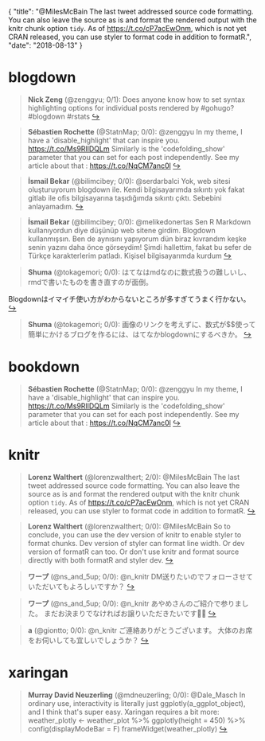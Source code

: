 {
  "title": "@MilesMcBain The last tweet addressed source code formatting. You can also leave the source as is and format the rendered output with the knitr chunk option `tidy`. As of https://t.co/cP7acEwOnm, which is not yet CRAN released, you can use styler to format code in addition to formatR.",
  "date": "2018-08-13"
}

# blogdown

> **Nick Zeng** (@zenggyu; 0/1): Does anyone know how to set syntax highlighting options for individual posts rendered by #gohugo? #blogdown #rstats  [&#8618;](https://twitter.com/xieyihui/status/1028584083180474368)

<!-- -->


> **Sébastien Rochette** (@StatnMap; 0/0): @zenggyu In my theme, I have a 'disable_highlight' that can inspire you. https://t.co/Ms9RlIDQLm Similarly is the 'codefolding_show' parameter that you can set for each post independently. See my article about that : https://t.co/NqCM7anc0l  [&#8618;](https://twitter.com/xieyihui/status/1028733482883854336)

<!-- -->


> **İsmail Bekar** (@bilimcibey; 0/0): @serdarbalci Yok, web sitesi oluşturuyorum blogdown ile. Kendi bilgisayarımda sıkıntı yok fakat gitlab ile ofis bilgisayarına taşıdığımda sıkıntı çıktı. Sebebini anlayamadım.  [&#8618;](https://twitter.com/xieyihui/status/1028666415530889217)

<!-- -->


> **İsmail Bekar** (@bilimcibey; 0/0): @melikedonertas Sen R Markdown kullanıyordun diye düşünüp web sitene girdim. Blogdown kullanmışsın. Ben de aynısını yapıyorum dün biraz kıvrandım keşke senin yazını daha önce görseydim! Şimdi hallettim, fakat bu sefer de Türkçe karakterlerim patladı. Kişisel bilgisayarımda kurdum  [&#8618;](https://twitter.com/xieyihui/status/1028630750315401216)

<!-- -->


> **Shuma** (@tokagemori; 0/0): はてなはmdなのに数式扱うの難しいし、rmdで書いたものを書き直すのが面倒。
>
Blogdownはイマイチ使い方がわからないところが多すぎてうまく行かない。  [&#8618;](https://twitter.com/xieyihui/status/1028639270813151238)

<!-- -->


> **Shuma** (@tokagemori; 0/0): 画像のリンクを考えずに、数式が$$使って簡単にかけるブログを作るには、はてなかblogdownにするべきか。  [&#8618;](https://twitter.com/xieyihui/status/1028638786169659395)

<!-- -->


# bookdown

> **Sébastien Rochette** (@StatnMap; 0/0): @zenggyu In my theme, I have a 'disable_highlight' that can inspire you. https://t.co/Ms9RlIDQLm Similarly is the 'codefolding_show' parameter that you can set for each post independently. See my article about that : https://t.co/NqCM7anc0l  [&#8618;](https://twitter.com/xieyihui/status/1028733482883854336)

<!-- -->


# knitr

> **Lorenz Walthert** (@lorenzwalthert; 2/0): @MilesMcBain The last tweet addressed source code formatting. You can also leave the source as is and format the rendered output with the knitr chunk option `tidy`. As of https://t.co/cP7acEwOnm, which is not yet CRAN released, you can use styler to format code in addition to formatR.  [&#8618;](https://twitter.com/xieyihui/status/1028739585805877248)

<!-- -->


> **Lorenz Walthert** (@lorenzwalthert; 0/0): @MilesMcBain So to conclude, you can use the dev version of knitr to enable styler to format chunks. Dev version of styler can format line width. Or dev version of formatR can too. Or don't use knitr and format source directly with both formatR and styler dev.  [&#8618;](https://twitter.com/xieyihui/status/1028740852636688386)

<!-- -->


> **ワープ** (@ns_and_5up; 0/0): @n_knitr DM送りたいのでフォローさせていただいてもよろしいですか？  [&#8618;](https://twitter.com/xieyihui/status/1028596958514958336)

<!-- -->


> **ワープ** (@ns_and_5up; 0/0): @n_knitr あやめさんのご紹介で参りました。
まだお決まりでなければお譲りいただきたいです🙇‍♀️  [&#8618;](https://twitter.com/xieyihui/status/1028571710721679360)

<!-- -->


> **a** (@giontto; 0/0): @n_knitr ご連絡ありがとうございます。
大体のお席をお伺いしても宜しいでしょうか？  [&#8618;](https://twitter.com/xieyihui/status/1028569455675113472)

<!-- -->


# xaringan

> **Murray David Neuzerling** (@mdneuzerling; 0/0): @Dale_Masch In ordinary use, interactivity is literally just ggplotly(a_ggplot_object), and I think that's super easy. Xaringan requires a bit more:
weather_plotly &lt;- weather_plot %&gt;% 
    ggplotly(height = 450) %&gt;% 
    config(displayModeBar = F)
frameWidget(weather_plotly)  [&#8618;](https://twitter.com/xieyihui/status/1028760636036067329)

<!-- -->


